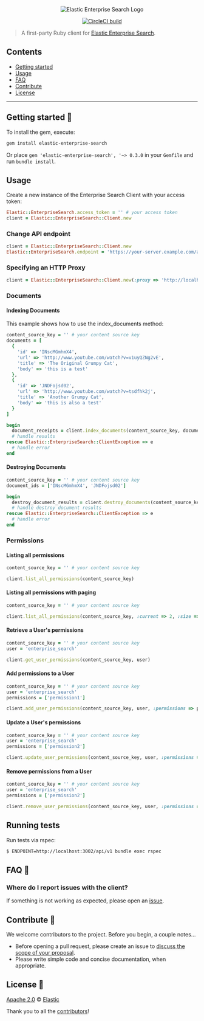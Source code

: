 <p align="center"><img src="https://github.com/elastic/enterprise-search-ruby/blob/master/logo-enterprise-search.png?raw=true" alt="Elastic Enterprise Search Logo"></p>

<p align="center"><a href="https://circleci.com/gh/elastic/enterprise-search-ruby"><img src="https://circleci.com/gh/elastic/enterprise-search-ruby.svg?style=svg" alt="CircleCI build"></a></p>

> A first-party Ruby client for [Elastic Enterprise Search](https://www.elastic.co/solutions/enterprise-search).

## Contents

+ [Getting started](#getting-started-)
+ [Usage](#usage)
+ [FAQ](#faq-)
+ [Contribute](#contribute-)
+ [License](#license-)

***

## Getting started 🐣

To install the gem, execute:

```bash
gem install elastic-enterprise-search
```

Or place `gem 'elastic-enterprise-search', '~> 0.3.0` in your `Gemfile` and run `bundle install`.

## Usage

Create a new instance of the Enterprise Search Client with your access token:

```ruby
Elastic::EnterpriseSearch.access_token = '' # your access token
client = Elastic::EnterpriseSearch::Client.new
```

### Change API endpoint

```ruby
client = Elastic::EnterpriseSearch::Client.new
Elastic::EnterpriseSearch.endpoint = 'https://your-server.example.com/api/v1'
```

### Specifying an HTTP Proxy

```ruby
client = Elastic::EnterpriseSearch::Client.new(:proxy => 'http://localhost:8888')
```

### Documents

#### Indexing Documents

This example shows how to use the index_documents method:

```ruby
content_source_key = '' # your content source key
documents = [
  {
    'id' => 'INscMGmhmX4',
    'url' => 'http://www.youtube.com/watch?v=v1uyQZNg2vE',
    'title' => 'The Original Grumpy Cat',
    'body' => 'this is a test'
  },
  {
    'id' => 'JNDFojsd02',
    'url' => 'http://www.youtube.com/watch?v=tsdfhk2j',
    'title' => 'Another Grumpy Cat',
    'body' => 'this is also a test'
  }
]

begin
  document_receipts = client.index_documents(content_source_key, documents)
  # handle results
rescue Elastic::EnterpriseSearch::ClientException => e
  # handle error
end
```

#### Destroying Documents

```ruby
content_source_key = '' # your content source key
document_ids = ['INscMGmhmX4', 'JNDFojsd02']

begin
  destroy_document_results = client.destroy_documents(content_source_key, document_ids)
  # handle destroy document results
rescue Elastic::EnterpriseSearch::ClientException => e
  # handle error
end
```

### Permissions

#### Listing all permissions

```ruby
content_source_key = '' # your content source key

client.list_all_permissions(content_source_key)
```

#### Listing all permissions with paging

```ruby
content_source_key = '' # your content source key

client.list_all_permissions(content_source_key, :current => 2, :size => 20)
```

#### Retrieve a User's permissions

```ruby
content_source_key = '' # your content source key
user = 'enterprise_search'

client.get_user_permissions(content_source_key, user)
```

#### Add permissions to a User
```ruby
content_source_key = '' # your content source key
user = 'enterprise_search'
permissions = ['permission1']

client.add_user_permissions(content_source_key, user, :permissions => permissions)
```

#### Update a User's permissions
```ruby
content_source_key = '' # your content source key
user = 'enterprise_search'
permissions = ['permission2']

client.update_user_permissions(content_source_key, user, :permissions => permissions)
```

#### Remove permissions from a User
```ruby
content_source_key = '' # your content source key
user = 'enterprise_search'
permissions = ['permission2']

client.remove_user_permissions(content_source_key, user, :permissions => permissions)
```

## Running tests

Run tests via rspec:

```bash
$ ENDPOINT=http://localhost:3002/api/v1 bundle exec rspec
```

## FAQ 🔮

### Where do I report issues with the client?

If something is not working as expected, please open an [issue](https://github.com/elastic/enterprise-search-ruby/issues/new).

## Contribute 🚀

We welcome contributors to the project. Before you begin, a couple notes...

+ Before opening a pull request, please create an issue to [discuss the scope of your proposal](https://github.com/elastic/enterprise-search-ruby/issues).
+ Please write simple code and concise documentation, when appropriate.

## License 📗

[Apache 2.0](https://github.com/elastic/enterprise-search-ruby/blob/master/LICENSE.txt) © [Elastic](https://github.com/elastic)

Thank you to all the [contributors](https://github.com/elastic/enterprise-search-ruby/graphs/contributors)!
